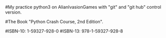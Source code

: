 #My practice python3 on AlianIvasionGames with "git" and "git hub" 
control version.

 #The Book "Python Crash Course, 2nd Edition".
 
 #ISBN-10: 1-59327-928-0
 #ISBN-13: 978-1-59327-928-8
